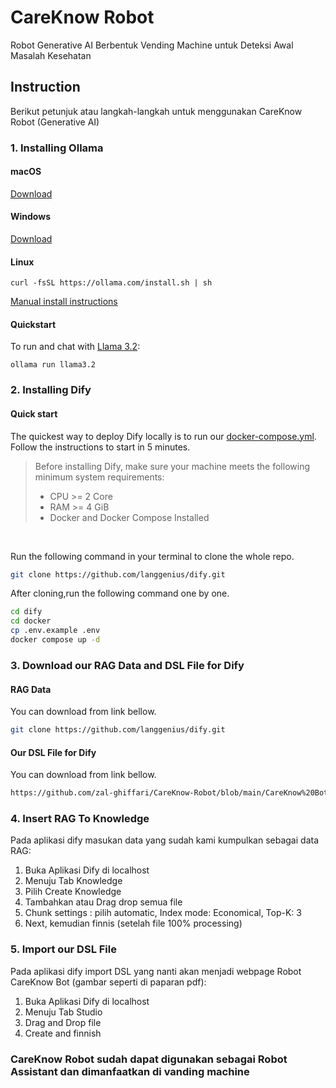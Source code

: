 # CareKnow Robot
Robot Generative AI Berbentuk Vending Machine untuk Deteksi Awal Masalah Kesehatan

## Instruction
Berikut petunjuk atau langkah-langkah untuk menggunakan CareKnow Robot (Generative AI)

### 1. Installing Ollama
#### macOS

[Download](https://ollama.com/download/Ollama-darwin.zip)

#### Windows

[Download](https://ollama.com/download/OllamaSetup.exe)

#### Linux

```
curl -fsSL https://ollama.com/install.sh | sh
```

[Manual install instructions](https://github.com/ollama/ollama/blob/main/docs/linux.md)

#### Quickstart

To run and chat with [Llama 3.2](https://ollama.com/library/llama3.2):

```
ollama run llama3.2
```

### 2. Installing Dify
#### Quick start
The quickest way to deploy Dify locally is to run our [docker-compose.yml](https://github.com/langgenius/dify/blob/main/docker/docker-compose.yaml). Follow the instructions to start in 5 minutes.

> Before installing Dify, make sure your machine meets the following minimum system requirements:
> 
>- CPU >= 2 Core
>- RAM >= 4 GiB
>- Docker and Docker Compose Installed
</br>

Run the following command in your terminal to clone the whole repo.
```bash
git clone https://github.com/langgenius/dify.git
```
After cloning,run the following command one by one.
```bash
cd dify
cd docker
cp .env.example .env
docker compose up -d
```

### 3. Download our RAG Data and DSL File for Dify
#### RAG Data
You can download from link bellow.
```bash
git clone https://github.com/langgenius/dify.git
```

#### Our DSL File for Dify
You can download from link bellow.
```bash
https://github.com/zal-ghiffari/CareKnow-Robot/blob/main/CareKnow%20Bot%202.yml
```

### 4. Insert RAG To Knowledge
Pada aplikasi dify masukan data yang sudah kami kumpulkan sebagai data RAG:
1. Buka Aplikasi Dify di localhost
2. Menuju Tab Knowledge
3. Pilih Create Knowledge
4. Tambahkan atau Drag drop semua file
5. Chunk settings : pilih automatic, Index mode: Economical, Top-K: 3
6. Next, kemudian finnis (setelah file 100% processing)

### 5. Import our DSL File
Pada aplikasi dify import DSL yang nanti akan menjadi webpage Robot CareKnow Bot (gambar seperti di paparan pdf):
1. Buka Aplikasi Dify di localhost
2. Menuju Tab Studio
3. Drag and Drop file
4. Create and finnish

### CareKnow Robot sudah dapat digunakan sebagai Robot Assistant dan dimanfaatkan di vanding machine
